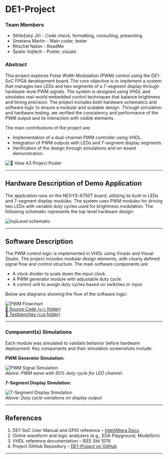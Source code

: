 # DE1-Project

### Team Members

* Střítežský Jiří - Code check, formatting, consulting, presenting
* Smetana Martin - Main coder, tester 
* Ritschel Natan - ReadMe  
* Špalle Vojtěch - Poster, visuals

### Abstract

This project explores Pulse Width Modulation (PWM) control using the DE1-SoC FPGA development board. The core objective is to implement a system that manages two LEDs and two segments of a 7-segment display through hardware-level PWM signals. The system is designed using VHDL and simulates real-world embedded control techniques that balance brightness and timing precision. The project includes both hardware schematics and software logic to ensure a modular and scalable design. Through simulation and hardware testing, we verified the consistency and performance of the PWM output and its interaction with visible elements.

The main contributions of the project are:

* Implementation of a dual-channel PWM controller using VHDL.
* Integration of PWM outputs with LEDs and 7-segment display segments.
* Verification of the design through simulations and on-board demonstration.

![📌 View A3 Project Poster](https://github.com/user-attachments/assets/65b8280c-84b9-40ab-beec-67ba2e0ea1fa)

---

## Hardware Description of Demo Application

The application runs on the NEXYS-A750T board, utilizing its built-in LEDs and 7-segment display modules. The system uses PWM modules for driving two LEDs with variable duty cycles used for brightness modulation. The following schematic represents the top-level hardware design:


![topLevel schematic](https://github.com/user-attachments/assets/8b420d2d-9e9e-4cf0-be3b-22ac1742ee07)

---

## Software Description

The PWM control logic is implemented in VHDL using Vivado and Visual Studio. The project includes modular design elements, with clearly defined signal flow and control structure. The main software components are:

* A clock divider to scale down the input clock.
* A PWM generator module with adjustable duty cycle.
* A control unit to assign duty cycles based on switches or input.

Below are diagrams showing the flow of the software logic:

![PWM Flowchart](./docs/pwm_flowchart.png)  
[🔗 Source Code (`src` folder)](./src)  
[🔗 Testbenches (`sim` folder)](./sim)

---

### Component(s) Simulations

Each module was simulated to validate behavior before hardware deployment. Key components and their simulation screenshots include:

**PWM Generator Simulation:**

![PWM Signal Simulation](./docs/pwm_simulation.png)  
_Above: PWM wave with 50% duty cycle for LED channel._

**7-Segment Display Simulation:**

![7-Segment Display Simulation](./docs/seven_seg_sim.png)  
_Above: Duty cycle variations on display output._

---

## References

1. DE1-SoC User Manual and GPIO reference – [Intel/Altera Docs](https://www.intel.com/content/www/us/en/docs/programmable/683537/current/de1-soc-user-manual.pdf)
2. Online waveform and logic analyzers (e.g., EDA Playground, ModelSim)
3. VHDL reference documentation – IEEE Std 1076
4. Project GitHub Repository – [DE1-Project on GitHub](https://github.com/MartinSmetana1/DE1-Project)

---

